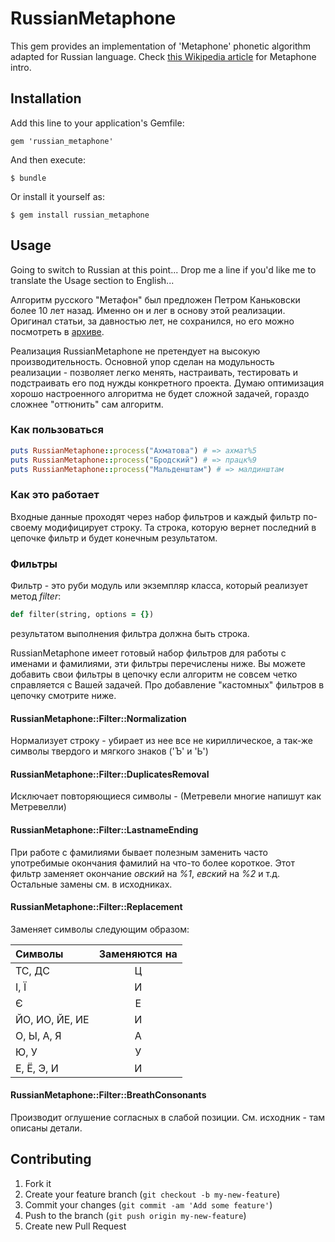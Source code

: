 # RussianMetaphone

This gem provides an implementation of 'Metaphone' phonetic algorithm adapted for Russian language. Check [this Wikipedia article](http://en.wikipedia.org/wiki/Metaphone) for Metaphone intro.

## Installation

Add this line to your application's Gemfile:

    gem 'russian_metaphone'

And then execute:

    $ bundle

Or install it yourself as:

    $ gem install russian_metaphone

## Usage

Going to switch to Russian at this point... Drop me a line if you'd like me to translate the Usage section to English...

Алгоритм русского "Метафон" был предложен Петром Каньковски более 10 лет назад. Именно он и лег в основу этой реализации. Оригинал статьи, за давностью лет, не сохранился, но его можно посмотреть в [архиве](http://web.archive.org/web/20071107145942/http://kankowski.narod.ru/dev/metaphoneru.htm).

Реализация RussianMetaphone не претендует на высокую производительность. Основной упор сделан на модульность реализации - позволяет легко менять, настраивать, тестировать и подстраивать его под нужды конкретного проекта. Думаю оптимизация хорошо настроенного алгоритма не будет сложной задачей, гораздо сложнее "оттюнить" сам алгоритм.

### Как пользоваться

```ruby
puts RussianMetaphone::process("Ахматова") # => ахмат%5
puts RussianMetaphone::process("Бродский") # => працк%9
puts RussianMetaphone::process("Мальденштам") # => малдинштам
```

### Как это работает

Входные данные проходят через набор фильтров и каждый фильтр по-своему модифицирует строку. Та строка, которую вернет последний в цепочке фильтр и будет конечным результатом.

### Фильтры

Фильтр - это руби модуль или экземпляр класса, который реализует метод *filter*:

```ruby
def filter(string, options = {})
```

результатом выполнения фильтра должна быть строка. 

RussianMetaphone имеет готовый набор фильтров для работы с именами и фамилиями, эти фильтры перечислены ниже. Вы можете добавить свои фильтры в цепочку если алгоритм не совсем четко справляется с Вашей задачей. Про добавление "кастомных" фильтров в цепочку смотрите ниже.

#### RussianMetaphone::Filter::Normalization

Нормализует строку - убирает из нее все не кириллическое, а так-же символы твердого и мягкого знаков ('Ъ' и 'Ь')

#### RussianMetaphone::Filter::DuplicatesRemoval

Исключает повторяющиеся символы - (Метревели многие напишут как Метревелли)

#### RussianMetaphone::Filter::LastnameEnding

При работе с фамилиями бывает полезным заменить часто употребимые окончания фамилий на что-то более короткое. Этот фильтр заменяет окончание *овский* на *%1*, *евский* на *%2* и т.д. Остальные замены см. в исходниках.

#### RussianMetaphone::Filter::Replacement

Заменяет символы следующим образом:

Символы | Заменяются на 
:-------------|:------------:
ТС, ДС |Ц 
І, Ї| И
Є|Е
ЙО, ИО, ЙЕ, ИЕ|И
О, Ы, А, Я|A
Ю, У|У
Е, Ё, Э, И|И


#### RussianMetaphone::Filter::BreathConsonants

Производит оглушение согласных в слабой позиции. См. исходник - там описаны детали.


## Contributing

1. Fork it
2. Create your feature branch (`git checkout -b my-new-feature`)
3. Commit your changes (`git commit -am 'Add some feature'`)
4. Push to the branch (`git push origin my-new-feature`)
5. Create new Pull Request

